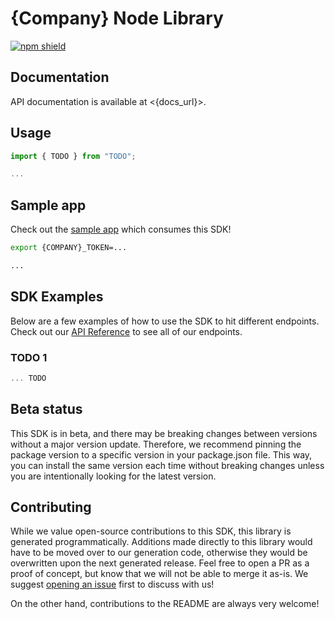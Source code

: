 # {Company} Node Library

[![npm shield](https://img.shields.io/npm/v/@fern-api/{company})](https://www.npmjs.com/package/@fern-api/{company})

## Documentation

API documentation is available at <{docs_url}>.

## Usage

```typescript
import { TODO } from "TODO";

...

```

## Sample app

Check out the [sample app](.sample-app/app.ts) which consumes this SDK!

```bash
export {COMPANY}_TOKEN=...

...

```

## SDK Examples

Below are a few examples of how to use the SDK to hit different endpoints. Check out our [API Reference]({docs_url}) to see all of our endpoints.

### TODO 1

```typescript
... TODO 
```

## Beta status

This SDK is in beta, and there may be breaking changes between versions without a major version update. Therefore, we recommend pinning the package version to a specific version in your package.json file. This way, you can install the same version each time without breaking changes unless you are intentionally looking for the latest version.

## Contributing

While we value open-source contributions to this SDK, this library is generated programmatically. Additions made directly to this library would have to be moved over to our generation code, otherwise they would be overwritten upon the next generated release. Feel free to open a PR as a proof of concept, but know that we will not be able to merge it as-is. We suggest [opening an issue](https://github.com/fern-{company}/{company}-node) first to discuss with us!

On the other hand, contributions to the README are always very welcome!
